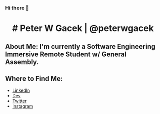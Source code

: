 ### Hi there 👋

<h1 align="center">
# Peter W Gacek | @peterwgacek
  </h1>

## About Me: I'm currently a Software Engineering Immersive Remote Student w/ General Assembly.

## Where to Find Me:


<ul>
  <li>
    <a href = "https://www.linkedin.com/in/peter-gacek-6227b3111/"> LinkedIn </a>
  </li>
    <li>
    <a href = "https://dev.to/peterwgacek"> Dev </a>
  </li>
<li>
    <a href = "https://twitter.com/peterwgacek"> Twitter </a>
  </li>
  <li>
    <a href = "https://www.instagram.com/peterwgacek/"> Instagram </a>
  </li>
  </ul>

<!--
**peterwgacek/peterwgacek** is a ✨ _special_ ✨ repository because its `README.md` (this file) appears on your GitHub profile.

Here are some ideas to get you started:

- 🔭 I’m currently working on ...
- 🌱 I’m currently learning ...
- 👯 I’m looking to collaborate on ...
- 🤔 I’m looking for help with ...
- 💬 Ask me about ...
- 📫 How to reach me: ...
- 😄 Pronouns: ...
- ⚡ Fun fact: ...
-->
